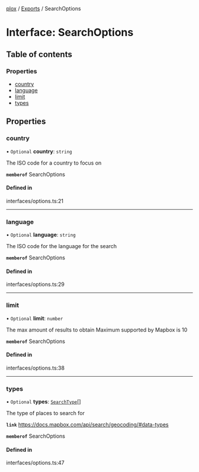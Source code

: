 [plox](../README.md) / [Exports](../modules.md) / SearchOptions

# Interface: SearchOptions

## Table of contents

### Properties

- [country](SearchOptions.md#country)
- [language](SearchOptions.md#language)
- [limit](SearchOptions.md#limit)
- [types](SearchOptions.md#types)

## Properties

### country

• `Optional` **country**: `string`

The ISO code for a country to focus on

**`memberof`** SearchOptions

#### Defined in

interfaces/options.ts:21

___

### language

• `Optional` **language**: `string`

The ISO code for the language for the search

**`memberof`** SearchOptions

#### Defined in

interfaces/options.ts:29

___

### limit

• `Optional` **limit**: `number`

The max amount of results to obtain
Maximum supported by Mapbox is 10

**`memberof`** SearchOptions

#### Defined in

interfaces/options.ts:38

___

### types

• `Optional` **types**: [`SearchType`](../enums/SearchType.md)[]

The type of places to search for

**`link`** https://docs.mapbox.com/api/search/geocoding/#data-types

**`memberof`** SearchOptions

#### Defined in

interfaces/options.ts:47
